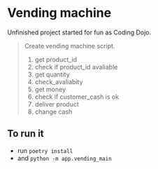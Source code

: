 # Vending machine
Unfinished project started for fun as Coding Dojo.

>Create vending machine script.
>
>1. get product_id
>2. check if product_id avaliable
>3. get quantity
>4. check_avaliabity
>5. get money
>6. check if customer_cash is ok 
>7. deliver product 
>8. change cash

## To run it
- run `poetry install`
- and `python -m app.vending_main`
